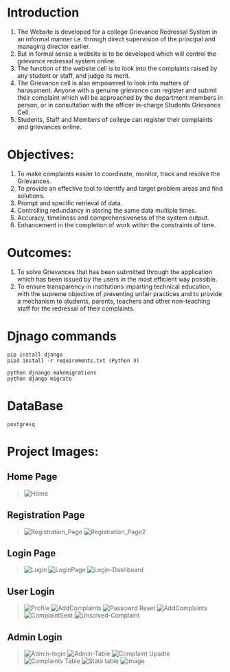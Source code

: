 

# Introduction
1. The Website is developed for a college Grievance Redressal System in an informal manner i.e. through direct supervision of the principal and managing director earlier. 
2.  But in formal sense a website is to be developed which will control the grievance redressal system online. 
3.	The function of the website cell is to look into the complaints raised by any student or staff, and judge its merit. 
4.	The Grievance cell is also empowered to look into matters of harassment. Anyone with a genuine grievance can register and submit their complaint which will be approached by the department members in person, or in consultation with the officer in-charge Students Grievance Cell. 
5.	Students, Staff and Members of college can register their complaints and grievances online.

# Objectives:
1.	To make complaints easier to coordinate, monitor, track and resolve the Grievances. 
2.	To provide an effective tool to identify and target problem areas and find solutions.
3.	Prompt and specific retrieval of data.
4.	Controlling redundancy in storing the same data multiple times.
5.	Accuracy, timeliness and comprehensiveness of the system output. 
6.	Enhancement in the completion of work within the constraints of time. 

# Outcomes:
1.	To solve Grievances that has been submitted through the application which has been issued by the users in the most efficient way possible.
2.	To ensure transparency in institutions imparting technical education, with the supreme objective of preventing unfair practices and to provide a mechanism to students, parents, teachers and other non-teaching staff for the redressal of their complaints.

# Djnago commands
```
pip install django
pip3 install -r requirements.txt (Python 3)

python djnango makemigrations
python django migrate

```
# DataBase

```
postgresq
```
# Project Images:
## Home Page
> ![Home](https://user-images.githubusercontent.com/42907076/99896208-5fec7700-2cb4-11eb-96e2-9fc0ef58f76a.png)

## Registration Page
> ![Registration_Page](https://user-images.githubusercontent.com/42907076/99896238-b35ec500-2cb4-11eb-856f-577c659af53c.png)
> ![Registration_Page2](https://user-images.githubusercontent.com/42907076/99896239-b5c11f00-2cb4-11eb-82bd-29569597d735.png)

## Login Page
> ![Login](https://user-images.githubusercontent.com/42907076/99896242-bce82d00-2cb4-11eb-9a63-96bc8aa6255a.png)
> ![LoginPage](https://user-images.githubusercontent.com/42907076/99896247-c07bb400-2cb4-11eb-9024-a15f9772f98b.png)
> ![Login-Dashboard](https://user-images.githubusercontent.com/42907076/99896252-ca9db280-2cb4-11eb-8962-629f1ebbffe1.png)

## User Login
> ![Profile](https://user-images.githubusercontent.com/42907076/99896257-d25d5700-2cb4-11eb-85f8-a8c5466e67d4.png)
> ![AddComplaints](https://user-images.githubusercontent.com/42907076/99896259-d7220b00-2cb4-11eb-97a0-28efea307cc3.png)
> ![Passowrd Reset](https://user-images.githubusercontent.com/42907076/99896262-da1cfb80-2cb4-11eb-8f61-6a286715e3fa.png)
> ![AddComplaints](https://user-images.githubusercontent.com/42907076/99896267-e903ae00-2cb4-11eb-8f2c-9b18eda6f612.png)
> ![ComplaintSent](https://user-images.githubusercontent.com/42907076/99896270-ebfe9e80-2cb4-11eb-969f-2abf2d0984e5.png)
> ![Unsolved-Complaint](https://user-images.githubusercontent.com/42907076/99896273-f325ac80-2cb4-11eb-86fa-4fefdb158e92.png)

## Admin Login
> ![Admin-login](https://user-images.githubusercontent.com/42907076/99896297-41d34680-2cb5-11eb-8d14-116c7a465d0c.png)
> ![Admin-Table](https://user-images.githubusercontent.com/42907076/99896298-44ce3700-2cb5-11eb-9881-ccf5563d1def.png)
> ![Complaint Upadte](https://user-images.githubusercontent.com/42907076/99896299-47309100-2cb5-11eb-8330-98a8cd06f436.png)
> ![Complaints Table](https://user-images.githubusercontent.com/42907076/99896301-4ef03580-2cb5-11eb-9196-833bcef98066.png)
> ![Stats table](https://user-images.githubusercontent.com/42907076/99896303-5283bc80-2cb5-11eb-9b09-78710408c7f8.png)
![image](https://user-images.githubusercontent.com/87935196/200153971-eb629a13-2763-4011-ae75-5f4d99fbf23b.png)
